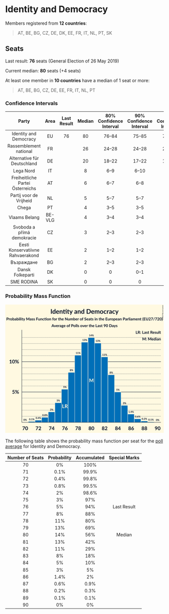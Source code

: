 # Identity and Democracy

Members registered from **12 countries**:

> AT, BE, BG, CZ, DE, DK, EE, FR, IT, NL, PT, SK

## Seats

Last result: **76** seats (General Election of 26 May 2019)

Current median: **80** seats (+4 seats)

At least one member in **10 countries** have a median of 1 seat or more:

> AT, BE, BG, CZ, DE, EE, FR, IT, NL, PT

### Confidence Intervals

| Party | Area | Last Result | Median | 80% Confidence Interval | 90% Confidence Interval | 95% Confidence Interval | 99% Confidence Interval |
|:-----:|:----:|:-----------:|:------:|:-----------------------:|:-----------------------:|:-----------------------:|:-----------------------:|
| Identity and Democracy | EU | 76 | 80 | 76–84 | 75–85 | 74–85 | 72–87 |
| Rassemblement national | FR | | 26 | 24–28 | 24–28 | 24–29 | 23–30 |
| Alternative für Deutschland | DE | | 20 | 18–22 | 17–22 | 17–22 | 15–23 |
| Lega Nord | IT | | 8 | 6–9 | 6–10 | 6–10 | 5–11 |
| Freiheitliche Partei Österreichs | AT | | 6 | 6–7 | 6–8 | 6–8 | 5–8 |
| Partij voor de Vrijheid | NL | | 5 | 5–7 | 5–7 | 5–7 | 4–7 |
| Chega | PT | | 4 | 3–5 | 3–5 | 3–5 | 3–5 |
| Vlaams Belang | BE-VLG | | 4 | 3–4 | 3–4 | 3–4 | 3–4 |
| Svoboda a přímá demokracie | CZ | | 3 | 2–3 | 2–3 | 2–3 | 2–3 |
| Eesti Konservatiivne Rahvaerakond | EE | | 2 | 1–2 | 1–2 | 1–2 | 1–3 |
| Възраждане | BG | | 2 | 2–3 | 2–3 | 2–3 | 2–3 |
| Dansk Folkeparti | DK | | 0 | 0 | 0–1 | 0–1 | 0–1 |
| SME RODINA | SK | | 0 | 0 | 0 | 0 | 0 |

### Probability Mass Function

![Graph with seats probability mass function not yet produced](average-2023-11-30-seats-pmf-identityanddemocracy.png "Seats Probability Mass Function")

The following table shows the probability mass function per seat for the [poll average](average-2023-11-30.html) for Identity and Democracy.

| Number of Seats | Probability | Accumulated | Special Marks |
|:---------------:|:-----------:|:-----------:|:-------------:|
| 70 | 0% | 100% |  |
| 71 | 0.1% | 99.9% |  |
| 72 | 0.4% | 99.8% |  |
| 73 | 0.8% | 99.5% |  |
| 74 | 2% | 98.6% |  |
| 75 | 3% | 97% |  |
| 76 | 5% | 94% | Last Result |
| 77 | 8% | 88% |  |
| 78 | 11% | 80% |  |
| 79 | 13% | 69% |  |
| 80 | 14% | 56% | Median |
| 81 | 13% | 42% |  |
| 82 | 11% | 29% |  |
| 83 | 8% | 18% |  |
| 84 | 5% | 10% |  |
| 85 | 3% | 5% |  |
| 86 | 1.4% | 2% |  |
| 87 | 0.6% | 0.9% |  |
| 88 | 0.2% | 0.3% |  |
| 89 | 0.1% | 0.1% |  |
| 90 | 0% | 0% |  |


